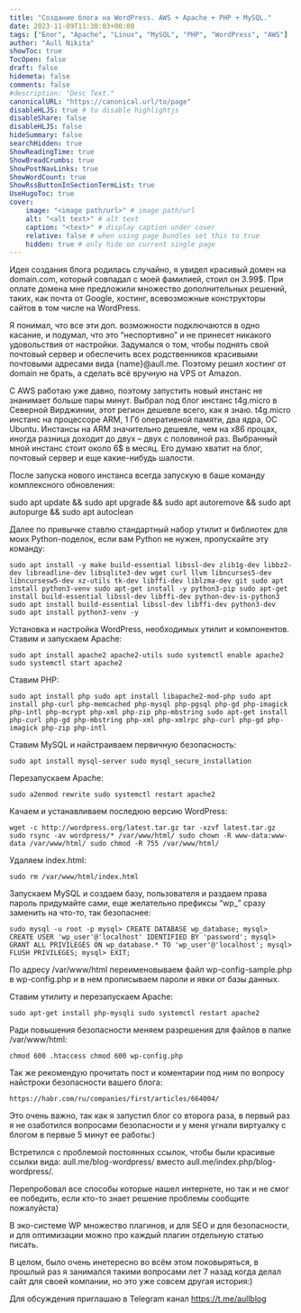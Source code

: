 ```yaml
---
title: "Создание блога на WordPress. AWS + Apache + PHP + MySQL."
date: 2023-11-09T11:30:03+00:00
tags: ["Блог", "Apache", "Linux", "MySQL", "PHP", "WordPress", "AWS"]
author: "Aull Nikita"
showToc: true
TocOpen: false
draft: false
hidemeta: false
comments: false
#description: "Desc Text."
canonicalURL: "https://canonical.url/to/page"
disableHLJS: true # to disable highlightjs
disableShare: false
disableHLJS: false
hideSummary: false
searchHidden: true
ShowReadingTime: true
ShowBreadCrumbs: true
ShowPostNavLinks: true
ShowWordCount: true
ShowRssButtonInSectionTermList: true
UseHugoToc: true
cover:
    image: "<image path/url>" # image path/url
    alt: "<alt text>" # alt text
    caption: "<text>" # display caption under cover
    relative: false # when using page bundles set this to true
    hidden: true # only hide on current single page
---
```


Идея создания блога родилась случайно, я увидел красивый домен на domain.com, который совпадал с моей фамилией, cтоил он 3.99$. При оплате домена мне предложили множество дополнительных решений, таких, как почта от Google, хостинг, всевозможные конструкторы сайтов в том числе на WordPress.

Я понимал, что все эти доп. возможности подключаются в одно касание, и подумал, что это “неспортивно” и не принесет никакого удовольствия от настройки. Задумался о том, чтобы поднять свой почтовый сервер и обеспечить всех родственников красивыми почтовыми адресами вида {name}@aull.me. Поэтому решил хостинг от domain не брать, а сделать всё вручную на VPS от Amazon.

C AWS работаю уже давно, поэтому запустить новый инстанс не знанимает больше пары минут. Выбрал под блог инстанс t4g.micro в Северной Вирджинии, этот регион дешевле всего, как я знаю. t4g.micro инстанс на процессоре ARM, 1 Гб оперативной памяти, два ядра, ОС Ubuntu. Инстансы на ARM значительно дешевле, чем на х86 процах, иногда разница доходит до двух – двух с половиной раз. Выбранный мной инстанс стоит около 6$ в месяц. Его думаю хватит на блог, почтовый сервер и еще какие-нибудь шалости.

После запуска нового инстанса всегда запускую в баше команду комплексного обновления:

sudo apt update && sudo apt upgrade && sudo apt autoremove && sudo apt autopurge && sudo apt autoclean

Далее по привычке ставлю стандартный набор утилит и библиотек для моих Python-поделок, если вам Python не нужен, пропускайте эту команду:

```sudo apt install -y make build-essential libssl-dev zlib1g-dev libbz2-dev libreadline-dev libsqlite3-dev wget curl llvm libncurses5-dev libncursesw5-dev xz-utils tk-dev libffi-dev liblzma-dev git sudo apt install python3-venv sudo apt-get install -y python3-pip sudo apt-get install build-essential libssl-dev libffi-dev python-dev-is-python3 sudo apt install build-essential libssl-dev libffi-dev python3-dev sudo apt install python3-venv -y```

 
 
Установка и настройка WordPress, необходимых утилит и компонентов.
Cтавим и запускаем Apache:

```sudo apt install apache2 apache2-utils sudo systemctl enable apache2 sudo systemctl start apache2```

Ставим PHP:

```sudo apt install php sudo apt install libapache2-mod-php sudo apt install php-curl php-memcached php-mysql php-pgsql php-gd php-imagick php-intl php-mcrypt php-xml php-zip php-mbstring sudo apt-get install php-curl php-gd php-mbstring php-xml php-xmlrpc php-curl php-gd php-imagick php-zip php-intl```

Ставим MySQL и найстраиваем первичную безопасность:

```sudo apt install mysql-server sudo mysql_secure_installation```

Перезапускаем Apache:

```sudo a2enmod rewrite sudo systemctl restart apache2```

Качаем и устанавливаем последюю версию WordPress:

```wget -c http://wordpress.org/latest.tar.gz tar -xzvf latest.tar.gz sudo rsync -av wordpress/* /var/www/html/ sudo chown -R www-data:www-data /var/www/html/ sudo chmod -R 755 /var/www/html/```

Удаляем index.html:

```sudo rm /var/www/html/index.html```

Запускаем MySQL и создаем базу, пользователя и раздаем права пароль придумайте сами, еще желательно префиксы “wp_” сразу заменить на что-то, так безопаснее:

```sudo mysql -u root -p mysql> CREATE DATABASE wp_database; mysql> CREATE USER 'wp_user'@'localhost' IDENTIFIED BY 'password'; mysql> GRANT ALL PRIVILEGES ON wp_database.* TO 'wp_user'@'localhost'; mysql> FLUSH PRIVILEGES; mysql> EXIT;```

По адресу /var/www/html переименовываем файл wp-config-sample.php в wp-config.php и в нем прописываем пароли и явки от базы данных.

Ставим утилиту и перезапускаем Apache:

```sudo apt-get install php-mysqli sudo systemctl restart apache2```

Ради повышения безопасности меняем разрешения для файлов в папке /var/www/html:

```chmod 600 .htaccess chmod 600 wp-config.php```

Так же рекомендую прочитать пост и коментарии под ним по вопросу найстроки безопасности вашего блога:

```https://habr.com/ru/companies/first/articles/664004/```

Это очень важно, так как я запустил блог со второга раза, в первый раз я не озаботился вопросами безопасности и у меня угнали виртуалку с блогом в первые 5 минут ее работы:)

Встретился с проблемой постоянных ссылок, чтобы были красивые ссылки вида: aull.me/blog-wordpress/ вместо aull.me/index.php/blog-wordpress/.

Перепробовал все способы которые нашел интернете, но так и не смог ее победить, если кто-то знает решение проблемы сообщите пожалуйста)

В эко-системе WP множество плагинов, и для SEO и для безопасности, и для оптимизации можно про каждый плагин отдельную статью писать.

В целом, было очень инетересно во всём этом поковыряться, в прошлый раз я занимался такими вопросами лет 7 назад когда делал сайт для своей компании, но это уже совсем другая история:)

Для обсуждения приглашаю в Telegram канал https://t.me/aullblog
